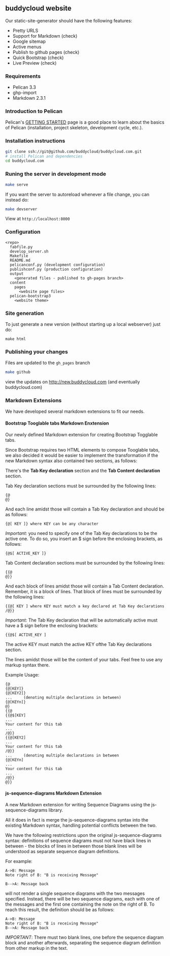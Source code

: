 ## buddycloud website

Our static-site-generator should have the following features:

* Pretty URLS
* Support for Markdown (check)
* Google sitemap
* Active menus
* Publish to github pages (check)
* Quick Bootstrap (check)
* Live Preview (check)

### Requirements
 
* Pelican 3.3
* ghp-import
* Markdown 2.3.1

### Introduction to Pelican

Pelican's [GETTING STARTED](http://docs.getpelican.com/en/latest/getting_started.html/) page is a good place to learn about the basics of Pelican (installation, project skeleton, development cycle, etc.).

### Installation instructions
```bash
git clone ssh://git@github.com/buddycloud/buddycloud.com.git
# install Pelican and dependencies
cd buddycloud.com
```

### Runing the server in development mode

```bash
make serve
```

If you want the server to autoreload whenever a file change, you can instead do:

```bash
make devserver
```
View at `http://localhost:8000`

### Configuration

```
<repo>
  fabfile.py
  develop_server.sh
  Makefile
  README.md
  pelicanconf.py (development configuration)
  publishconf.py (production configuration)
  output
    <generated files - published to gh-pages branch>
  content
    pages
      <website page files>
  pelican-bootstrap3
    <website theme>
```

### Site generation

To just generate a new version (without starting up a local webserver) just do:

`make html`

### Publishing your changes

Files are updated to the `gh_pages` branch
```bash
make github
```
view the updates on http://new.buddycloud.com (and eventually buddycloud.com)

### Markdown Extensions

We have developed several markdown extensions to fit our needs.

#### Bootstrap Tooglable tabs Markdown Enxtension

Our newly defined Markdown extension for creating Bootstrap Togglable tabs.

Since Bootstrap requires two HTML elements to compose Tooglable tabs, we also decided it would be easier to implement the transformation if the new Markdown syntax also contained two sections, as follows:

There's the **Tab Key declaration** section and the **Tab Content declaration** section.

Tab Key declaration sections must be surrounded by the following lines:

	{@
	@}

And each line amidst those will contain a Tab Key declaration and should be as follows:

	{@[ KEY ]} where KEY can be any character

*Important:* you need to specify one of the Tab Key declarations to be the active one. To do so, you insert an $ sign before the enclosing brackets, as follows:

	{@$[ ACTIVE_KEY ]}

Tab Content declaration sections must be surrounded by the following lines:

	{{@
	@}}

And each block of lines amidst those will contain a Tab Content declaration. Remember, it is a block of lines. That block of lines must be surrounded by the following lines:

	{{@[ KEY ] where KEY must match a key declared at Tab Key declarations
	/@}}

*Important:* The Tab Key declaration that will be automatically active must have a $ sign before the enclosing brackets:

	{{@$[ ACTIVE_KEY ]

The active KEY must match the active KEY ofthe Tab Key declarations section.

The lines amidst those will be the content of your tabs.
Feel free to use any markup syntax there.

Example Usage:

	{@
	{@[KEY]}
	{@[KEY2]}
	...		(denoting multiple declarations in between)
	{@[KEYn]}
	@}
	{{@
	{{@$[KEY]
	...
	Your content for this tab
	...
	/@}}
	{{@[KEY2]
	...
	Your content for this tab
	/@}}
	...		(denoting multiple declarations in between
	{@[KEYn]
	...
	Your content for this tab
	...
	/@}}
	@}}

#### js-sequence-diagrams Markdown Extension

A new Markdown extension for writing Sequence Diagrams using the js-sequence-diagrams library.

All it does in fact is merge the js-sequence-diagrams syntax into the existing Markdown syntax, handling potential conflicts between the two.

We have the following restrictions upon the original js-sequence-diagrams syntax: definitions of sequence diagrams must not have black lines in between - the blocks of lines in between those blank lines will be understood as separate sequence diagram definitions.

For example:

    A->B: Message
    Note right of B: "B is receiving Message"
    
    B-->A: Message back

will not render a single sequence diagrams with the two messages specified.
Instead, there will be two sequence diagrams, each with one of the messages and the first one containing the note on the right of B.
To reach this result, the definition should be as follows:

    A->B: Message
    Note right of B: "B is receiving Message"
    B-->A: Message back

*IMPORTANT*: There must two blank lines, one before the sequence diagram block and another afterwards, separating the sequence diagram definition from other markup in the text.
